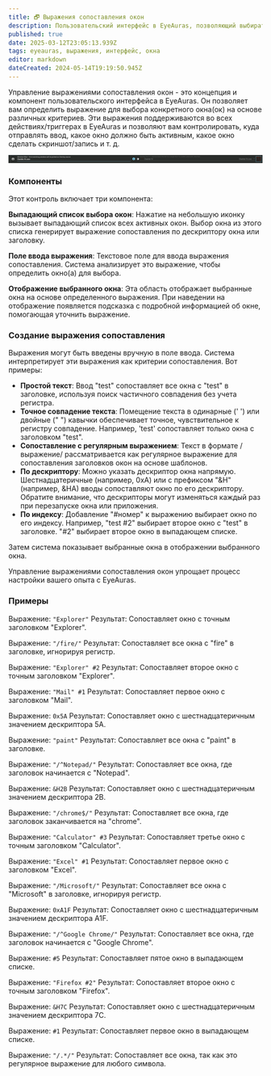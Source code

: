 ```yaml
---
title: 🗗 Выражения сопоставления окон
description: Пользовательский интерфейс в EyeAuras, позволяющий выбирать конкретные окна с помощью пользовательского выражения.
published: true
date: 2025-03-12T23:05:13.939Z
tags: eyeauras, выражения, интерфейс, окна
editor: markdown
dateCreated: 2024-05-14T19:19:50.945Z
---
```


Управление выражениями сопоставления окон - это концепция и компонент пользовательского интерфейса в EyeAuras. Он позволяет вам определить выражение для выбора конкретного окна(ок) на основе различных критериев. Эти выражения поддерживаются во всех действиях/триггерах в EyeAuras и позволяют вам контролировать, куда отправлять ввод, какое окно должно быть активным, какое окно сделать скриншот/запись и т. д.

![](/eyeauras_zjebk8jadf.png)

### Компоненты

Этот контроль включает три компонента:

**Выпадающий список выбора окон**: Нажатие на небольшую иконку вызывает выпадающий список всех активных окон. Выбор окна из этого списка генерирует выражение сопоставления по дескриптору окна или заголовку.

**Поле ввода выражения**: Текстовое поле для ввода выражения сопоставления. Система анализирует это выражение, чтобы определить окно(а) для выбора.

**Отображение выбранного окна**: Эта область отображает выбранные окна на основе определенного выражения. При наведении на отображение появляется подсказка с подробной информацией об окне, помогающая уточнить выражение.

### **Создание выражения сопоставления**

Выражения могут быть введены вручную в поле ввода. Система интерпретирует эти выражения как критерии сопоставления. Вот примеры:

-   **Простой текст**: Ввод "test" сопоставляет все окна с "test" в заголовке, используя поиск частичного совпадения без учета регистра.
-   **Точное совпадение текста**: Помещение текста в одинарные (' ') или двойные (" ") кавычки обеспечивает точное, чувствительное к регистру совпадение. Например, 'test' сопоставляет только окна с заголовком "test".
-   **Сопоставление с регулярным выражением**: Текст в формате /выражение/ рассматривается как регулярное выражение для сопоставления заголовков окон на основе шаблонов.
-   **По дескриптору**: Можно указать дескриптор окна напрямую. Шестнадцатеричные (например, 0xA) или с префиксом "&H" (например, &HA) вводы сопоставляют окно по его дескриптору. Обратите внимание, что дескрипторы могут изменяться каждый раз при перезапуске окна или приложения.
-   **По индексу**: Добавление "#номер" к выражению выбирает окно по его индексу. Например, "test #2" выбирает второе окно с "test" в заголовке. "#2" выбирает второе окно в выпадающем списке.

Затем система показывает выбранные окна в отображении выбранного окна.

Управление выражениями сопоставления окон упрощает процесс настройки вашего опыта с EyeAuras.

### Примеры

Выражение: `"Explorer"` Результат: Сопоставляет окно с точным заголовком "Explorer".

Выражение: `"/fire/"` Результат: Сопоставляет все окна с "fire" в заголовке, игнорируя регистр.

Выражение: `"Explorer" #2` Результат: Сопоставляет второе окно с точным заголовком "Explorer".

Выражение: `"Mail" #1` Результат: Сопоставляет первое окно с заголовком "Mail".

Выражение: `0x5A` Результат: Сопоставляет окно с шестнадцатеричным значением дескриптора 5A.

Выражение: `"paint"` Результат: Сопоставляет все окна с "paint" в заголовке.

Выражение: `"/^Notepad/"` Результат: Сопоставляет все окна, где заголовок начинается с "Notepad".

Выражение: `&H2B` Результат: Сопоставляет окно с шестнадцатеричным значением дескриптора 2B.

Выражение: `"/chrome$/"` Результат: Сопоставляет все окна, где заголовок заканчивается на "chrome".

Выражение: `"Calculator" #3` Результат: Сопоставляет третье окно с точным заголовком "Calculator".

Выражение: `"Excel" #1` Результат: Сопоставляет первое окно с заголовком "Excel".

Выражение: `"/Microsoft/"` Результат: Сопоставляет все окна с "Microsoft" в заголовке, игнорируя регистр.

Выражение: `0xA1F` Результат: Сопоставляет окно с шестнадцатеричным значением дескриптора A1F.

Выражение: `"/^Google Chrome/"` Результат: Сопоставляет все окна, где заголовок начинается с "Google Chrome".

Выражение: `#5` Результат: Сопоставляет пятое окно в выпадающем списке.

Выражение: `"Firefox #2"` Результат: Сопоставляет второе окно с точным заголовком "Firefox".

Выражение: `&H7C` Результат: Сопоставляет окно с шестнадцатеричным значением дескриптора 7C.

Выражение: `#1` Результат: Сопоставляет первое окно в выпадающем списке.

Выражение: `"/.*/"` Результат: Сопоставляет все окна, так как это регулярное выражение для любого символа.